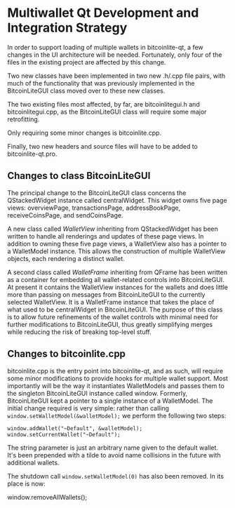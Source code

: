 Multiwallet Qt Development and Integration Strategy
===================================================

In order to support loading of multiple wallets in bitcoinlite-qt, a few changes in the UI architecture will be needed.
Fortunately, only four of the files in the existing project are affected by this change.

Two new classes have been implemented in two new .h/.cpp file pairs, with much of the functionality that was previously
implemented in the BitcoinLiteGUI class moved over to these new classes.

The two existing files most affected, by far, are bitcoinlitegui.h and bitcoinlitegui.cpp, as the BitcoinLiteGUI class will require
some major retrofitting.

Only requiring some minor changes is bitcoinlite.cpp.

Finally, two new headers and source files will have to be added to bitcoinlite-qt.pro.

Changes to class BitcoinLiteGUI
---------------------------
The principal change to the BitcoinLiteGUI class concerns the QStackedWidget instance called centralWidget.
This widget owns five page views: overviewPage, transactionsPage, addressBookPage, receiveCoinsPage, and sendCoinsPage.

A new class called *WalletView* inheriting from QStackedWidget has been written to handle all renderings and updates of
these page views. In addition to owning these five page views, a WalletView also has a pointer to a WalletModel instance.
This allows the construction of multiple WalletView objects, each rendering a distinct wallet.

A second class called *WalletFrame* inheriting from QFrame has been written as a container for embedding all wallet-related
controls into BitcoinLiteGUI. At present it contains the WalletView instances for the wallets and does little more than passing on messages
from BitcoinLiteGUI to the currently selected WalletView. It is a WalletFrame instance
that takes the place of what used to be centralWidget in BitcoinLiteGUI. The purpose of this class is to allow future
refinements of the wallet controls with minimal need for further modifications to BitcoinLiteGUI, thus greatly simplifying
merges while reducing the risk of breaking top-level stuff.

Changes to bitcoinlite.cpp
----------------------
bitcoinlite.cpp is the entry point into bitcoinlite-qt, and as such, will require some minor modifications to provide hooks for
multiple wallet support. Most importantly will be the way it instantiates WalletModels and passes them to the
singleton BitcoinLiteGUI instance called window. Formerly, BitcoinLiteGUI kept a pointer to a single instance of a WalletModel.
The initial change required is very simple: rather than calling `window.setWalletModel(&walletModel);` we perform the
following two steps:

	window.addWallet("~Default", &walletModel);
	window.setCurrentWallet("~Default");

The string parameter is just an arbitrary name given to the default wallet. It's been prepended with a tilde to avoid name collisions in the future with additional wallets.

The shutdown call `window.setWalletModel(0)` has also been removed. In its place is now:

window.removeAllWallets();
